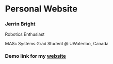# Personal Website
<h3> Jerrin Bright</h3>
<p> Robotics Enthusiast </p>
<p> MASc Systems Grad Student @ UWaterloo, Canada</p> 
<h3> Demo link for my <a href="jerriebright.github.io">website</a></h3>
